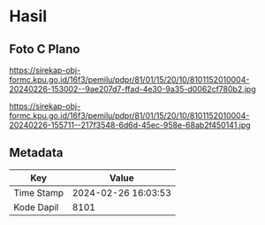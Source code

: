 # Hasil

## Foto C Plano

https://sirekap-obj-formc.kpu.go.id/16f3/pemilu/pdpr/81/01/15/20/10/8101152010004-20240226-153002--9ae207d7-ffad-4e30-9a35-d0062cf780b2.jpg

https://sirekap-obj-formc.kpu.go.id/16f3/pemilu/pdpr/81/01/15/20/10/8101152010004-20240226-155711--217f3548-6d6d-45ec-958e-68ab2f450141.jpg


## Metadata

| Key        | Value               |
| ---------- | ------------------- |
| Time Stamp | 2024-02-26 16:03:53 |
| Kode Dapil | 8101                |



